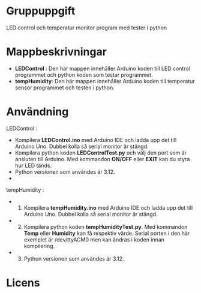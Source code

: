# Gruppuppgift
 LED control och temperatur monitor program med tester i python 

 # Mappbeskrivningar
- **LEDControl** : Den här mappen innehåller Arduino koden till LED control programmet och python koden som testar programmet.
- **tempHumidity**: Den här mappen innehåller Arduino koden till temperatur sensor programmet och testen i python.

# Användning

LEDControl :
-  Kompilera **LEDControl.ino** med Arduino IDE och ladda upp det till Arduino Uno. Dubbel kolla så serial monitor är stängd.
-  Kompilera python koden **LEDControlTest.py** och välj den port som är ansluten till Arduino. Med kommandon **ON/OFF** eller **EXIT** kan du styra hur LED tänds.
-  Python versionen som användes är 3.12.
-  
tempHumidity :
- 1. Kompilera **tempHumidity.ino** med Arduino IDE och ladda upp det till Arduino Uno. Dubbel kolla så serial monitor är stängd.
- 2. Kompilera python koden **tempHumidityTest.py**. Med kommandon **Temp** eller **Humidity** kan få respektiv värde. Serial porten i den här exemplet är /dev/ttyACM0 men kan ändras i koden innan kompilering.
- 3. Python versionen som användes är 3.12.
# Licens

